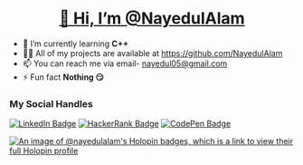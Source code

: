 # <div style="text-align: center;" markdown="1">[👋 Hi, I’m @NayedulAlam](https://github.com/NayedulAlam)</div>
- 🌱 I’m currently learning **C++**
- 👨‍💻 All of my projects are available at https://github.com/NayedulAlam
- 📫 You can reach me via email- nayedul05@gmail.com
- ⚡ Fun fact **Nothing 😏**

### My Social Handles
[![LinkedIn Badge](https://img.shields.io/badge/LinkedIn-#0A66C2?style=for-the-badge&logo=linkedin&logoColor=white)](https://www.linkedin.com/in/nayedul-alam-26b4a6205/)
[![HackerRank Badge](https://img.shields.io/badge/HackerRank-#00EA64?style=for-the-badge&logo=hackerrank&logoColor=white)](https://www.hackerrank.com/profile/nayedul05)
[![CodePen Badge](https://img.shields.io/badge/CodePen-Profile-informational?style=flat&logo=codepen&logoColor=white&color=black)](https://codepen.io/NayedulA)

[![An image of @nayedulalam's Holopin badges, which is a link to view their full Holopin profile](https://holopin.me/nayedulalam)](https://holopin.io/@nayedulalam)

<!---
NayedulAlam/NayedulAlam is a ✨ special ✨ repository because its `README.md` (this file) appears on your GitHub profile.
You can click the Preview link to take a look at your changes.
--->
